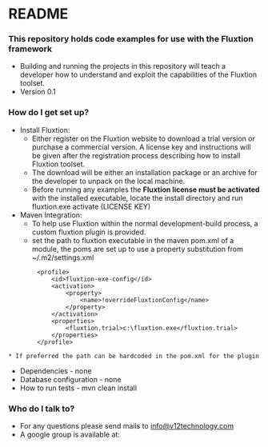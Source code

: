 # README #

### This repository holds code examples for use with the Fluxtion framework ###

* Building and running the projects in this repository will teach a developer how to understand and exploit the capabilities of the Fluxtion toolset.
* Version 0.1

### How do I get set up? ###

* Install Fluxtion:
    * Either register on the Fluxtion website to download a trial version or purchase a commercial version. A license key and instructions will be given after the registration process describing how to install Fluxtion toolset.
    * The download will be either an installation package or an archive for the developer to unpack on the local machine.
    * Before running any examples the **Fluxtion license must be activated** with the installed executable, locate the install directory and run fluxtion.exe activate (LICENSE KEY) 
* Maven Integration:
    * To help use Fluxtion within the normal development-build process, a custom fluxtion plugin is provided.
    * set the path to fluxtion executable in the maven pom.xml of a module, the poms are set up to use a property substitution from ~/.m2/settings.xml 
```
		<profile>
			<id>fluxtion-exe-config</id>
			<activation>
				<property>
					<name>!overrideFluxtionConfig</name>
				</property>
			</activation>
			<properties>
				<fluxtion.trial>c:\fluxtion.exe</fluxtion.trial>
			</properties>
		</profile>
```

	* If preferred the path can be hardcoded in the pom.xml for the plugin

* Dependencies - none
* Database configuration - none
* How to run tests - mvn clean install 


### Who do I talk to? ###

* For any questions please send mails to info@v12technology.com
* A google group is available at: 

